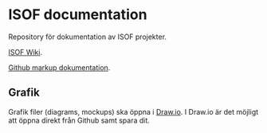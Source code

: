 # ISOF documentation

Repository för dokumentation av ISOF projekter.

[ISOF Wiki](https://github.com/ISOF-ITD/ISOF-documentation/wiki).

[Github markup dokumentation](https://github.com/adam-p/markdown-here/wiki/Markdown-Cheatsheet).

## Grafik

Grafik filer (diagrams, mockups) ska öppna i [Draw.io](http://draw.io). I Draw.io är det möjligt att öppna direkt från Github samt spara dit.
